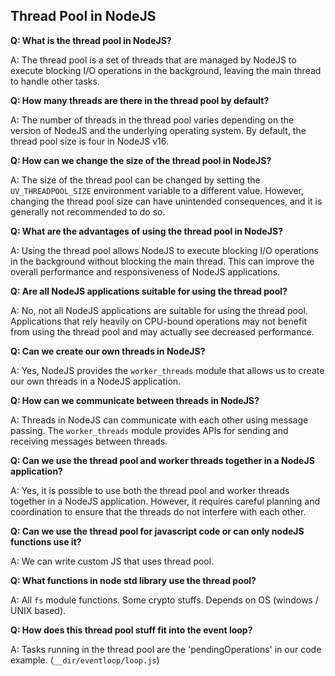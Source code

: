 ## Thread Pool in NodeJS

**Q: What is the thread pool in NodeJS?**

A: The thread pool is a set of threads that are managed by NodeJS to execute blocking I/O operations in the background, leaving the main thread to handle other tasks.

**Q: How many threads are there in the thread pool by default?**

A: The number of threads in the thread pool varies depending on the version of NodeJS and the underlying operating system. By default, the thread pool size is four in NodeJS v16.

**Q: How can we change the size of the thread pool in NodeJS?**

A: The size of the thread pool can be changed by setting the `UV_THREADPOOL_SIZE` environment variable to a different value. However, changing the thread pool size can have unintended consequences, and it is generally not recommended to do so.

**Q: What are the advantages of using the thread pool in NodeJS?**

A: Using the thread pool allows NodeJS to execute blocking I/O operations in the background without blocking the main thread. This can improve the overall performance and responsiveness of NodeJS applications.

**Q: Are all NodeJS applications suitable for using the thread pool?**

A: No, not all NodeJS applications are suitable for using the thread pool. Applications that rely heavily on CPU-bound operations may not benefit from using the thread pool and may actually see decreased performance.

**Q: Can we create our own threads in NodeJS?**

A: Yes, NodeJS provides the `worker_threads` module that allows us to create our own threads in a NodeJS application.

**Q: How can we communicate between threads in NodeJS?**

A: Threads in NodeJS can communicate with each other using message passing. The `worker_threads` module provides APIs for sending and receiving messages between threads.

**Q: Can we use the thread pool and worker threads together in a NodeJS application?**

A: Yes, it is possible to use both the thread pool and worker threads together in a NodeJS application. However, it requires careful planning and coordination to ensure that the threads do not interfere with each other.

**Q: Can we use the thread pool for javascript code or can only nodeJS functions use it?**

A: We can write custom JS that uses thread pool.

**Q: What functions in node std library use the thread pool?**

A: All `fs` module functions. Some crypto stuffs. Depends on OS (windows / UNIX based).

**Q: How does this thread pool stuff fit into the event loop?**

A: Tasks running in the thread pool are the 'pendingOperations' in our code example. (`__dir/eventloop/loop.js`)

